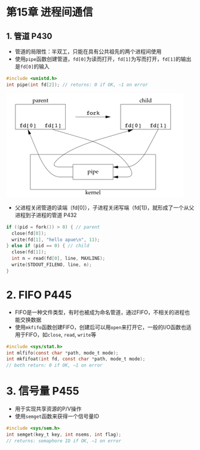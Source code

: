 # 第15章 进程间通信

## 1. 管道 P430

* 管道的局限性：半双工，只能在具有公共祖先的两个进程间使用
* 使用`pipe`函数创建管道，`fd[0]`为读而打开，`fd[1]`为写而打开，`fd[1]`的输出是`fd[0]`的输入

```c
#include <unistd.h>
int pipe(int fd[2]); // returns: 0 if OK, −1 on error
```
![pipe after fork](https://github.com/csJd/csJd.github.io/raw/res/apue-c15-interprocess-communication-p1.png)
* 父进程关闭管道的读端（fd[0]），子进程关闭写端（fd[1])，就形成了一个从父进程到子进程的管道 P432

```c
if ((pid = fork()) > 0) { // parent
  close(fd[0]);
  write(fd[1], "hello apue\n", 11);
} else if (pid == 0) { // child
  close(fd[1]);
  int n = read(fd[0], line, MAXLINE);
  write(STDOUT_FILENO, line, n);
}
```



# 2. FIFO P445 

* FIFO是一种文件类型，有时也被成为命名管道，通过FIFO，不相关的进程也能交换数据
* 使用`mkfifo`函数创建FIFO，创建后可以用`open`来打开它，一般的I/O函数也适用于FIFO，如`close`, `read`,  `write`等

```c
#include <sys/stat.h>
int mlfifo(const char *path, mode_t mode);
int mkfifoat(int fd, const char *path, mode_t mode);
// both return: 0 if OK, −1 on error
```



# 3. 信号量 P455

* 用于实现共享资源的P/V操作
* 使用`semget`函数来获得一个信号量ID

```c
#include <sys/sem.h>
int semget(key_t key, int nsems, int flag);
// returns: semaphore ID if OK, −1 on error
```

